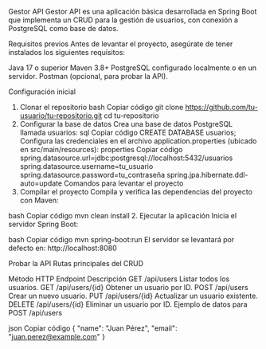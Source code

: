 Gestor API
Gestor API es una aplicación básica desarrollada en Spring Boot que implementa un CRUD para la gestión de usuarios, con conexión a PostgreSQL como base de datos.

Requisitos previos
Antes de levantar el proyecto, asegúrate de tener instalados los siguientes requisitos:

Java 17 o superior
Maven 3.8+
PostgreSQL configurado localmente o en un servidor.
Postman (opcional, para probar la API).


Configuración inicial
1. Clonar el repositorio
bash
Copiar código
git clone https://github.com/tu-usuario/tu-repositorio.git
cd tu-repositorio
2. Configurar la base de datos
Crea una base de datos PostgreSQL llamada usuarios:
sql
Copiar código
CREATE DATABASE usuarios;
Configura las credenciales en el archivo application.properties (ubicado en src/main/resources):
properties
Copiar código
spring.datasource.url=jdbc:postgresql://localhost:5432/usuarios
spring.datasource.username=tu_usuario
spring.datasource.password=tu_contraseña
spring.jpa.hibernate.ddl-auto=update
Comandos para levantar el proyecto
1. Compilar el proyecto
Compila y verifica las dependencias del proyecto con Maven:

bash
Copiar código
mvn clean install
2. Ejecutar la aplicación
Inicia el servidor Spring Boot:

bash
Copiar código
mvn spring-boot:run
El servidor se levantará por defecto en:
http://localhost:8080

Probar la API
Rutas principales del CRUD

Método HTTP	Endpoint	Descripción
GET	/api/users	Listar todos los usuarios.
GET	/api/users/{id}	Obtener un usuario por ID.
POST	/api/users	Crear un nuevo usuario.
PUT	/api/users/{id}	Actualizar un usuario existente.
DELETE	/api/users/{id}	Eliminar un usuario por ID.
Ejemplo de datos para POST /api/users

json
Copiar código
{
    "name": "Juan Pérez",
    "email": "juan.perez@example.com"
}